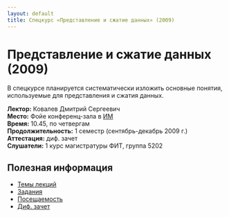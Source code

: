 ```yaml
---
layout: default
title: Спецкурс «Представление и сжатие данных» (2009)
---
```


# Представление и сжатие данных (2009)

В спецкурсе планируется систематически изложить основные понятия, используемые для представления и сжатия данных.

**Лектор:** Ковалев Дмитрий Сергеевич<br/>
**Место:** Фойе конференц-зала в [ИМ](http://www.math.nsc.ru/)<br/>
**Время:** 10.45, по четвергам<br/>
**Продолжительность:** 1 семестр (сентябрь-декабрь 2009 г.)<br/>
**Аттестация:** диф. зачет<br/>
**Слушатели:** 1 курс магистратуры ФИТ, группа 5202<br/>

## Полезная информация

* [Темы лекций]({{site.baseurl}}/2009/lections/)
* [Задания]({{site.baseurl}}/2009/tasks/)
* [Посещаемость]({{site.baseurl}}/2009/students/)
* [Диф. зачет]({{site.baseurl}}/2009/exam/)
